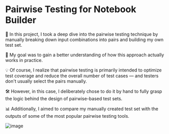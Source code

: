 # Pairwise Testing for Notebook Builder

🧪 In this project, I took a deep dive into the pairwise testing technique by manually breaking down input combinations into pairs and building my own test set.

🎯 My goal was to gain a better understanding of how this approach actually works in practice.

💡 Of course, I realize that pairwise testing is primarily intended to optimize test coverage and reduce the overall number of test cases — and testers don't usually select the pairs manually.

🛠️ However, in this case, I deliberately chose to do it by hand to fully grasp the logic behind the design of pairwise-based test sets.

📊 Additionally, I aimed to compare my manually created test set with the outputs of some of the most popular pairwise testing tools.

![image](https://github.com/user-attachments/assets/cb33b71a-f5c6-4d55-8137-f45114919307)



